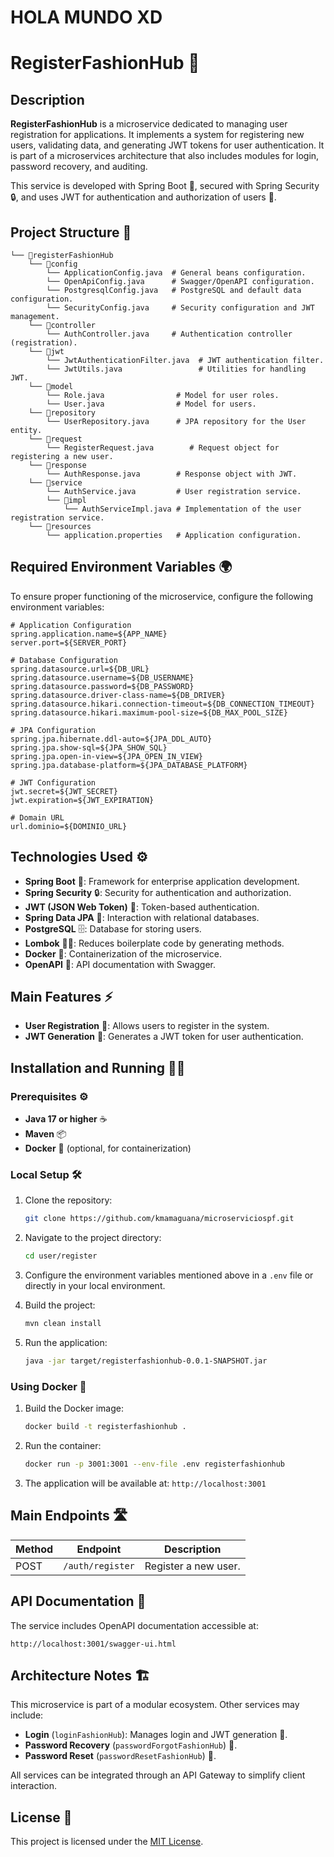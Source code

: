 # HOLA MUNDO XD

# RegisterFashionHub 📝

## Description

**RegisterFashionHub** is a microservice dedicated to managing user registration for applications. It implements a system for registering new users, validating data, and generating JWT tokens for user authentication. It is part of a microservices architecture that also includes modules for login, password recovery, and auditing.

This service is developed with Spring Boot 🚀, secured with Spring Security 🔒, and uses JWT for authentication and authorization of users 🔑.

## Project Structure 📂

```plaintext
└── 📁registerFashionHub
    └── 📁config
        └── ApplicationConfig.java  # General beans configuration.
        └── OpenApiConfig.java      # Swagger/OpenAPI configuration.
        └── PostgresqlConfig.java   # PostgreSQL and default data configuration.
        └── SecurityConfig.java     # Security configuration and JWT management.
    └── 📁controller
        └── AuthController.java     # Authentication controller (registration).
    └── 📁jwt
        └── JwtAuthenticationFilter.java  # JWT authentication filter.
        └── JwtUtils.java                 # Utilities for handling JWT.
    └── 📁model
        └── Role.java                # Model for user roles.
        └── User.java                # Model for users.
    └── 📁repository
        └── UserRepository.java      # JPA repository for the User entity.
    └── 📁request
        └── RegisterRequest.java        # Request object for registering a new user.
    └── 📁response
        └── AuthResponse.java        # Response object with JWT.
    └── 📁service
        └── AuthService.java         # User registration service.
        └── 📁impl
            └── AuthServiceImpl.java # Implementation of the user registration service.
    └── 📁resources
        └── application.properties   # Application configuration.
```

## Required Environment Variables 🌍

To ensure proper functioning of the microservice, configure the following environment variables:

```properties
# Application Configuration
spring.application.name=${APP_NAME}
server.port=${SERVER_PORT}

# Database Configuration
spring.datasource.url=${DB_URL}
spring.datasource.username=${DB_USERNAME}
spring.datasource.password=${DB_PASSWORD}
spring.datasource.driver-class-name=${DB_DRIVER}
spring.datasource.hikari.connection-timeout=${DB_CONNECTION_TIMEOUT}
spring.datasource.hikari.maximum-pool-size=${DB_MAX_POOL_SIZE}

# JPA Configuration
spring.jpa.hibernate.ddl-auto=${JPA_DDL_AUTO}
spring.jpa.show-sql=${JPA_SHOW_SQL}
spring.jpa.open-in-view=${JPA_OPEN_IN_VIEW}
spring.jpa.database-platform=${JPA_DATABASE_PLATFORM}

# JWT Configuration
jwt.secret=${JWT_SECRET}
jwt.expiration=${JWT_EXPIRATION}

# Domain URL
url.dominio=${DOMINIO_URL}
```

## Technologies Used ⚙️

- **Spring Boot** 🚀: Framework for enterprise application development.
- **Spring Security** 🔒: Security for authentication and authorization.
- **JWT (JSON Web Token)** 🔑: Token-based authentication.
- **Spring Data JPA** 🔄: Interaction with relational databases.
- **PostgreSQL** 🗄️: Database for storing users.
- **Lombok** 🧑‍💻: Reduces boilerplate code by generating methods.
- **Docker** 🐳: Containerization of the microservice.
- **OpenAPI** 📜: API documentation with Swagger.

## Main Features ⚡

- **User Registration** 📝: Allows users to register in the system.
- **JWT Generation** 🔑: Generates a JWT token for user authentication.

## Installation and Running 🏃‍♀️

### Prerequisites ⚙️
- **Java 17 or higher** ☕
- **Maven** 📦
- **Docker** 🐳 (optional, for containerization)

### Local Setup 🛠️

1. Clone the repository:
   ```bash
   git clone https://github.com/kmamaguana/microserviciospf.git
   ```

2. Navigate to the project directory:
   ```bash
   cd user/register
   ```

3. Configure the environment variables mentioned above in a `.env` file or directly in your local environment.

4. Build the project:
   ```bash
   mvn clean install
   ```

5. Run the application:
   ```bash
   java -jar target/registerfashionhub-0.0.1-SNAPSHOT.jar
   ```

### Using Docker 🐳

1. Build the Docker image:
   ```bash
   docker build -t registerfashionhub .
   ```

2. Run the container:
   ```bash
   docker run -p 3001:3001 --env-file .env registerfashionhub
   ```

3. The application will be available at: `http://localhost:3001`

## Main Endpoints 🛣️

| Method | Endpoint           | Description                |
|--------|--------------------|----------------------------|
| POST   | `/auth/register`    | Register a new user.       |

## API Documentation 📜

The service includes OpenAPI documentation accessible at:
```
http://localhost:3001/swagger-ui.html
```

## Architecture Notes 🏗️

This microservice is part of a modular ecosystem. Other services may include:

- **Login** (`loginFashionHub`): Manages login and JWT generation 🔑.
- **Password Recovery** (`passwordForgotFashionHub`) 🔑.
- **Password Reset** (`passwordResetFashionHub`) 🔑.

All services can be integrated through an API Gateway to simplify client interaction.

## License 📜

This project is licensed under the [MIT License](https://opensource.org/licenses/MIT).
